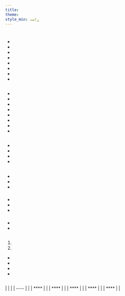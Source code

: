 ```yaml
---
title:
theme:
style_min: ڕاست
---
```

# 

## 

* []()
* []()
* []()
* []()
* []()
* []()
* []()
* []()

<a id="overview"></a>

## 





* 
* 
* 
* 
* 
* 
* 
* 

<a id="newcourses"></a>

## 





* 
* 
* 
* 

<a id="circletime"></a>

## 





### 

* 
* 
* 

### 

* 
* 
* 

### 

* 
* 

<a id="scaffolding"></a>

## 





1. 
2. 









* 
* 
* 
* 

<a id="unplugged"></a>

## 

<a id="endofcourse"></a>

## 

<a id="conclusion"></a>

## 

<a id="faq"></a>

## 

|      |  |
| ---- |  |
| **** |  |
| **** |  |
| **** |  |
| **** |  |
| **** |  |